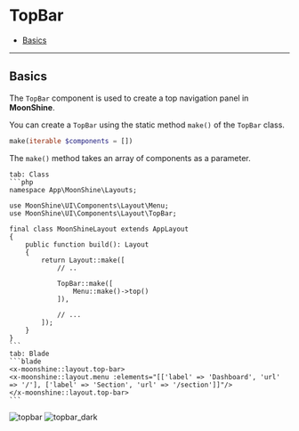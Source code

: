 # TopBar

- [Basics](#basics)

---

<a name="basics"></a>
## Basics

The `TopBar` component is used to create a top navigation panel in **MoonShine**.

You can create a `TopBar` using the static method `make()` of the `TopBar` class.

```php
make(iterable $components = [])
```

The `make()` method takes an array of components as a parameter.

~~~tabs
tab: Class
```php
namespace App\MoonShine\Layouts;

use MoonShine\UI\Components\Layout\Menu;
use MoonShine\UI\Components\Layout\TopBar;

final class MoonShineLayout extends AppLayout
{
    public function build(): Layout
    {
        return Layout::make([
            // ..

            TopBar::make([
                Menu::make()->top()
            ]),

            // ...
        ]);
    }
}
```
tab: Blade
```blade
<x-moonshine::layout.top-bar>
<x-moonshine::layout.menu :elements="[['label' => 'Dashboard', 'url' => '/'], ['label' => 'Section', 'url' => '/section']]"/>
</x-moonshine::layout.top-bar>
```
~~~

![topbar](https://raw.githubusercontent.com/moonshine-software/doc/3.x/resources/screenshots/topbar.png)
![topbar_dark](https://raw.githubusercontent.com/moonshine-software/doc/3.x/resources/screenshots/topbar_dark.png)
